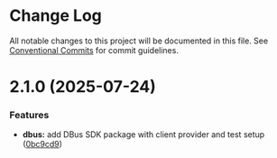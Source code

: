 # Change Log

All notable changes to this project will be documented in this file.
See [Conventional Commits](https://conventionalcommits.org) for commit guidelines.

# 2.1.0 (2025-07-24)


### Features

* **dbus:** add DBus SDK package with client provider and test setup ([0bc9cd9](https://github.com/lakutata/lakutata-packages/commit/0bc9cd9f99374a57f3250ee9f540ace18be67f9c))
